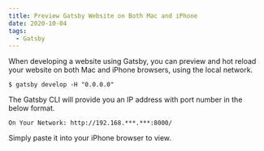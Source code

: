 ```yaml
---
title: Preview Gatsby Website on Both Mac and iPhone
date: 2020-10-04
tags:
  - Gatsby
---
```


When developing a website using Gatsby, you can preview and hot reload your website on both Mac and iPhone browsers, using the local network.

```shell
$ gatsby develop -H "0.0.0.0"
```

The Gatsby CLI will provide you an IP address with port number in the below format.

```shell
On Your Network: http://192.168.***.***:8000/
```

Simply paste it into your iPhone browser to view.
